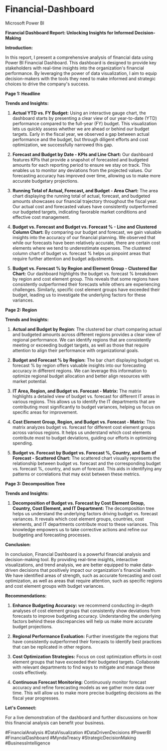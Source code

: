 # Financial-Dashboard
Microsoft Power BI

**Financial Dashboard Report: Unlocking Insights for Informed Decision-Making**

**Introduction:**

In this report, I present a comprehensive analysis of financial data using Power BI Financial Dashboard. This dashboard is designed to provide key stakeholders with real-time insights into the organization's financial performance. By leveraging the power of data visualization, I aim to equip decision-makers with the tools they need to make informed and strategic choices to drive the company's success.

**Page 1: Headline**

**Trends and Insights:**

1. **Actual YTD vs. FY Budget:**
   Using an interactive gauge chart, the dashboard starts by presenting a clear view of our year-to-date (YTD) performance compared to the full-year (FY) budget. This visualization lets us quickly assess whether we are ahead or behind our budget targets. Early in the fiscal year, we observed a gap between actual performance and the budget, but through diligent efforts and cost optimization, we successfully narrowed this gap.

2. **Forecast and Budget by Date - KPIs and Line Chart:**
   Our dashboard features KPIs that provide a snapshot of forecasted and budgeted amounts for each reporting period to ensure we stay on track. This enables us to monitor any deviations from the projected values. Our forecasting accuracy has improved over time, allowing us to make more accurate budgetary projections.

3. **Running Total of Actual, Forecast, and Budget - Area Chart:**
   The area chart displaying the running total of actual, forecast, and budgeted amounts showcases our financial trajectory throughout the fiscal year. Our actual cost and forecasted values have consistently outperformed our budgeted targets, indicating favorable market conditions and effective cost management.

4. **Budget vs. Forecast and Budget vs. Forecast % - Line and Clustered Column Chart:**
   By comparing our budget and forecast, we gain valuable insights into the accuracy of our financial planning. We observed that while our forecasts have been relatively accurate, there are certain cost elements where we tend to underestimate expenses. The clustered column chart of budget vs. forecast % helps us pinpoint areas that require further attention and budget adjustments.

5. **Budget vs. Forecast % by Region and Element Group - Clustered Bar Chart:**
   Our dashboard highlights the budget vs. forecast % breakdown by region and cost element group. This reveals that some regions have consistently outperformed their forecasts while others are experiencing challenges. Similarly, specific cost element groups have exceeded their budget, leading us to investigate the underlying factors for these variances.

**Page 2: Region**

**Trends and Insights:**

1. **Actual and Budget by Region**: The clustered bar chart comparing actual and budgeted amounts across different regions provides a clear view of regional performance. We can identify regions that are consistently meeting or exceeding budget targets, as well as those that require attention to align their performance with organizational goals.

2. **Budget and Forecast % by Region:** The bar chart displaying budget vs. forecast % by region offers valuable insights into our forecasting accuracy in different regions. We can leverage this information to optimize regional budget allocation and better align resources with market potential.

3. **IT Area, Region, and Budget vs. Forecast - Matrix:** The matrix highlights a detailed view of budget vs. forecast for different IT areas in various regions. This allows us to identify the IT departments that are contributing most significantly to budget variances, helping us focus on specific areas for improvement.

3. **Cost Element Group, Region, and Budget vs. Forecast - Matrix:** This matrix analyzes budget vs. forecast for different cost element groups across various regions. It helps us understand which cost elements contribute most to budget deviations, guiding our efforts in optimizing spending.

4. **Budget vs. Forecast by Budget vs. Forecast %, Country, and Sum of Forecast - Scattered Chart:** The scattered chart visually represents the relationship between budget vs. forecast and the corresponding budget vs. forecast %, country, and sum of forecast. This aids in identifying any patterns or correlations that may exist between these metrics.


**Page 3: Decomposition Tree**

**Trends and Insights:**

1.  **Decomposition of Budget vs. Forecast by Cost Element Group, Country, Cost Element, and IT Department:** The decomposition tree helps us understand the underlying factors driving budget vs. forecast variances. It reveals which cost element groups, countries, cost elements, and IT departments contribute most to these variances. This knowledge empowers us to take corrective actions and refine our budgeting and forecasting processes.

**Conclusion:**

In conclusion, Financial Dashboard is a powerful financial analysis and decision-making tool. By providing real-time insights, interactive visualizations, and trend analysis, we are better equipped to make data-driven decisions that positively impact our organization's financial health. We have identified areas of strength, such as accurate forecasting and cost optimization, as well as areas that require attention, such as specific regions and cost element groups with budget variances.

**Recommendations:**

1. **Enhance Budgeting Accuracy:** we recommend conducting in-depth analyses of cost element groups that consistently show deviations from forecasts to improve budgeting accuracy. Understanding the underlying factors behind these discrepancies will help us make more accurate budget projections.

2. **Regional Performance Evaluation:** Further investigate the regions that have consistently outperformed their forecasts to identify best practices that can be replicated in other regions.

3. **Cost Optimization Strategies:** Focus on cost optimization efforts in cost element groups that have exceeded their budgeted targets. Collaborate with relevant departments to find ways to mitigate and manage these costs effectively.

4. **Continuous Forecast Monitoring:** Continuously monitor forecast accuracy and refine forecasting models as we gather more data over time. This will allow us to make more precise budgeting decisions as the fiscal year progresses.

**Let's Connect:**

For a live demonstration of the dashboard and further discussions on how this financial analysis can benefit your business. 

#FinancialAnalysis #DataVisualization #DataDrivenDecisions #PowerBI #FinancialDashboard #MyndaTreacy #StrategicDecisionMaking #BusinessIntelligence
